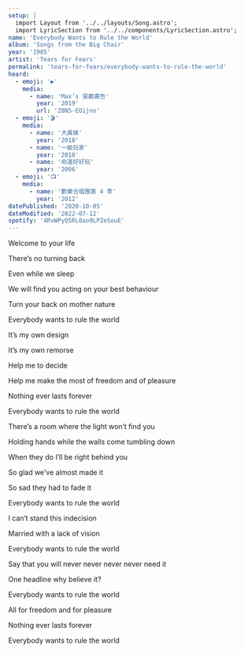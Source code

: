 ```yaml
---
setup: |
  import Layout from '../../layouts/Song.astro';
  import LyricSection from '../../components/LyricSection.astro';
name: 'Everybody Wants to Rule the World'
album: 'Songs from the Big Chair'
year: '1985'
artist: 'Tears for Fears'
permalink: 'tears-for-fears/everybody-wants-to-rule-the-world'
heard:
  - emoji: '▶️'
    media:
      - name: 'Max’s 餐廳廣告'
        year: '2019'
        url: 'Z8N5-EOijno'
  - emoji: '🎬'
    media:
      - name: '大黃蜂'
        year: '2018'
      - name: '一級玩家'
        year: '2018'
      - name: '命運好好玩'
        year: '2006'
  - emoji: '📺'
    media:
      - name: '歡樂合唱團第 4 季'
        year: '2012'
datePublished: '2020-10-05'
dateModified: '2022-07-12'
spotify: '4RvWPyQ5RL0ao9LPZeSouE'
---
```


<LyricSection>

Welcome to your life

There&rsquo;s no turning back

Even while we sleep

We will find you acting on your best behaviour

Turn your back on mother nature

Everybody wants to rule the world

</LyricSection>

<LyricSection>

It&rsquo;s my own design

It&rsquo;s my own remorse

Help me to decide

Help me make the most of freedom and of pleasure

Nothing ever lasts forever

Everybody wants to rule the world

</LyricSection>

<LyricSection>

There&rsquo;s a room where the light won&rsquo;t find you

Holding hands while the walls come tumbling down

When they do I&rsquo;ll be right behind you

So glad we&rsquo;ve almost made it

So sad they had to fade it

Everybody wants to rule the world

</LyricSection>

<LyricSection>

I can&rsquo;t stand this indecision

Married with a lack of vision

Everybody wants to rule the world

Say that you will never never never never need it

One headline why believe it?

Everybody wants to rule the world

</LyricSection>

<LyricSection>

All for freedom and for pleasure

Nothing ever lasts forever

Everybody wants to rule the world

</LyricSection>
